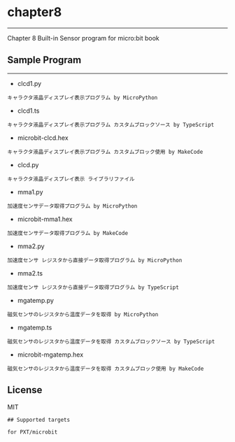 # chapter8
---
Chapter 8 Built-in Sensor program for micro:bit book

## Sample Program
---
* clcd1.py
```
キャラクタ液晶ディスプレイ表示プログラム by MicroPython
```
* clcd1.ts
```
キャラクタ液晶ディスプレイ表示プログラム カスタムブロックソース by TypeScript
```
*  microbit-clcd.hex
```
キャラクタ液晶ディスプレイ表示プログラム カスタムブロック使用 by MakeCode
```
* clcd.py
```
キャラクタ液晶ディスプレイ表示 ライブラリファイル
```
* mma1.py
```
加速度センサデータ取得プログラム by MicroPython
```
* microbit-mma1.hex
```
加速度センサデータ取得プログラム by MakeCode
```
*  mma2.py
```
加速度センサ レジスタから直接データ取得プログラム by MicroPython
```
* mma2.ts
```
加速度センサ レジスタから直接データ取得プログラム by TypeScript
```
* mgatemp.py
```
磁気センサのレジスタから温度データを取得 by MicroPython
```
* mgatemp.ts
```
磁気センサのレジスタから温度データを取得 カスタムブロックソース by TypeScript
```
* microbit-mgatemp.hex
```
磁気センサのレジスタから温度データを取得 カスタムブロック使用 by MakeCode
```
## License
MIT
```
## Supported targets

for PXT/microbit
